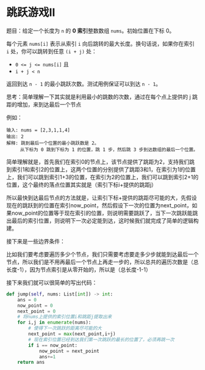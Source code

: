# 跳跃游戏Ⅱ

题目：给定一个长度为 `n` 的 **0 索引**整数数组 `nums`。初始位置在下标 0。

每个元素 `nums[i]` 表示从索引 `i` 向后跳转的最大长度。换句话说，如果你在索引 `i` 处，你可以跳转到任意 `(i + j)` 处：

- `0 <= j <= nums[i]` 且
- `i + j < n`

返回到达 `n - 1` 的最小跳跃次数。测试用例保证可以到达 `n - 1`。



思考：简单理解一下其实就是利用最小的跳数的次数，通过在每个点上提供的 j 跳距的增加，来到达最后一个节点

例如：

```
输入: nums = [2,3,1,1,4]
输出: 2
解释: 跳到最后一个位置的最小跳跃数是 2。
     从下标为 0 跳到下标为 1 的位置，跳 1 步，然后跳 3 步到达数组的最后一个位置。
```

简单理解就是，首先我们在索引0的节点上，该节点提供了跳距为2，支持我们跳到索引1和索引2的位置上，这两个位置的分别提供了跳距3和1，在索引为1的位置上，我们可以跳到索引1+3的位置，在索引为2的位置上，我们可以跳到索引2+1的位置，这个最终的落点位置其实就是（索引下标i+提供的跳距j）

所以最快到达最后节点的方法就是，让索引下标+提供的跳距尽可能的大，先假设现在的跳跃到的位置在索引now_point，然后假设下一次的位置为next_point，如果now_point的位置等于现在索引的位置，则说明需要跳跃了，当下一次跳跃能跳出最后的索引位置，则说明下一次必定能到达，这时候我们就完成了简单的逻辑构建。

接下来是一些边界条件：

比如我们要考虑要遍历多少个节点，我们只需要考虑要走多少步就能到达最后一个节点，所以我们是不用再最后一个节点上再走一步的，所以总共的遍历次数是（总长度-1），因为节点索引是从零开始的，所以是（总长度-1-1）

接下来我们就可以很简单的写出代码：

```python
def jump(self, nums: List[int]) -> int:
    ans = 0
    now_point = 0
    next_point = 0
    # 将nums上提供的索引位置i和跳距j提取出来
    for i,j in enumerate(nums):
        # 使得下一次跳跃的距离尽可能的大
        next_point = max(next_point,i+j)
        # 现在索引位置已经到达我们第一次跳跃的最长的位置了，必须再跳一次
        if i == now_point:
            now_point = next_point
        	ans+=1
    return ans
    
```

